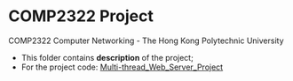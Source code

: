 # COMP2322 Project
COMP2322 Computer Networking - The Hong Kong Polytechnic University 
- This folder contains **description** of the project;
- For the project code: [Multi-thread_Web_Server_Project](https://github.com/zhangwengyu999/Multi-thread_Web_Server_Project.git)  

